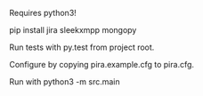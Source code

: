 Requires python3!

pip install jira sleekxmpp mongopy

Run tests with py.test from project root.

Configure by copying pira.example.cfg to pira.cfg.

Run with python3 -m src.main
